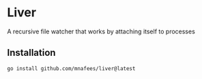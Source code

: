 # Liver

A recursive file watcher that works by attaching itself to processes

## Installation

```bash
go install github.com/mnafees/liver@latest
```
